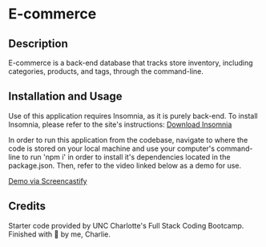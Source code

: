 # E-commerce

## Description

E-commerce is a back-end database that tracks store inventory, including categories, products, and tags, through the command-line.

## Installation and Usage

Use of this application requires Insomnia, as it is purely back-end. To install Insomnia, please refer to the site's instructions: 
[Download Insomnia](https://insomnia.rest/download)

In order to run this application from the codebase, navigate to where the code is stored on your local machine and use your computer's command-line to run 'npm i' in order to install it's dependencies located in the package.json. Then, refer to the video linked below as a demo for use.

[Demo via Screencastify](https://watch.screencastify.com/v/HotH9KvmGAPYdVT2mPOH)

## Credits

Starter code provided by UNC Charlotte's Full Stack Coding Bootcamp.
Finished with 💛 by me, Charlie.